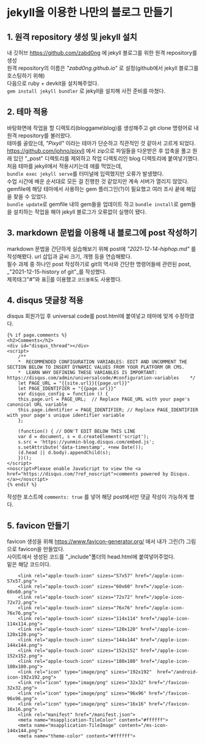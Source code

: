 # jekyll을 이용한 나만의 블로그 만들기

## 1. 원격 repository 생성 및 jekyll 설치  
내 깃허브 <https://github.com/zabd0ng> 에 jekyll 블로그를 위한 원격 repository를 생성  
원격 repository의 이름은 _"zabd0ng.github.io"_ 로 설정(github에서 jekyll 블로그를 호스팅하기 위해)  
다음으로 ruby + devkit을 설치해주었다.  
```gem install jekyll bundler``` 로 jekyll을 설치해 사전 준비를 마쳤다.  
  
## 2. 테마 적용  
바탕화면에 작업을 할 디렉토리(bloggame\blog)를 생성해주고 git clone 명령어로 내 원격 repository를 불러왔다.  
테마를 골랐는데, _"Pixyll"_ 이라는 테마가 단순하고 직관적인 것 같아서 고르게 되었다. <https://github.com/johno/pixyll> 에서 zip으로 파일들을 다운받은 후 압축을 풀고 원래 있던 "_post" 디렉토리를 제외하고 작업 디렉토리인 blog 디렉토리에 붙여넣기했다.  
처음 테마를 jekyll에서 적용시키는데 애를 먹었는데,  
```bundle exec jekyll serve```를 터미널에 입력했지만 오류가 발생했다.  
수업 시간에 배운 순서대로 모든 걸 진행한 것 같았지만 계속 서버가 열리지 않았다.  
gemfile에 해당 테마에서 사용하는 gem 플러그인(?)이 필요했고 여러 조사 끝에 해답을 찾을 수 있었다.  
```bundle update```로 gemfile 내의 gem들을 업데이트 하고 ```bundle install```로 gem들을 설치하는 작업을 해야 jekyll 블로그가 오류없이 실행이 됐다.  
  
## 3. markdown 문법을 이용해 내 블로그에 post 작성하기  
markdown 문법을 간단하게 실습해보기 위해 post에 _"2021-12-14-hiphop.md"_ 를 작성해봤다. url 삽입과 글씨 크기, 개행 등을 연습해봤다.  
필수 과제 중 하나인 post 작성하기로 git의 역사와 간단한 명령어들에 관련된 post, _"2021-12-15-history of git"_를 작성했다.  
제목태그"#"와 표||를 이용했고 ```코드블록```도 사용했다.  
  
## 4. disqus 댓글창 적용  
disqus 회원가입 후 universal code를 post.html에 붙여넣고 테마에 맞게 수정하였다.  
  
```
{% if page.comments %}
<h2>Comments</h2>
<div id="disqus_thread"></div>
<script>
    /**
    *  RECOMMENDED CONFIGURATION VARIABLES: EDIT AND UNCOMMENT THE SECTION BELOW TO INSERT DYNAMIC VALUES FROM YOUR PLATFORM OR CMS.
    *  LEARN WHY DEFINING THESE VARIABLES IS IMPORTANT: https://disqus.com/admin/universalcode/#configuration-variables    */
    let PAGE_URL = "{{site.url}}{{page.url}}"
    let PAGE_IDENTIFIER = "{{page.url}}"
    var disqus_config = function () {
    this.page.url = PAGE_URL;  // Replace PAGE_URL with your page's canonical URL variable
    this.page.identifier = PAGE_IDENTIFIER; // Replace PAGE_IDENTIFIER with your page's unique identifier variable
    };
    
    (function() { // DON'T EDIT BELOW THIS LINE
    var d = document, s = d.createElement('script');
    s.src = 'https://yunmin-blog.disqus.com/embed.js';
    s.setAttribute('data-timestamp', +new Date());
    (d.head || d.body).appendChild(s);
    })();
</script>
<noscript>Please enable JavaScript to view the <a href="https://disqus.com/?ref_noscript">comments powered by Disqus.</a></noscript>
{% endif %}
```  
작성한 포스트에 ```comments: true``` 를 넣어 해당 post에서만 댓글 작성이 가능하게 했다.  
  
## 5. favicon 만들기  
favicon 생성을 위해 <https://www.favicon-generator.org/> 에서 내가 그린(?) 그림으로 favicon을 만들었다.  
사이트에서 생성된 코드를 "_include"폴더의 head.html에 붙여넣어주었다.  
밑은 해당 코드이다.  
```
    <link rel="apple-touch-icon" sizes="57x57" href="/apple-icon-57x57.png">
    <link rel="apple-touch-icon" sizes="60x60" href="/apple-icon-60x60.png">
    <link rel="apple-touch-icon" sizes="72x72" href="/apple-icon-72x72.png">
    <link rel="apple-touch-icon" sizes="76x76" href="/apple-icon-76x76.png">
    <link rel="apple-touch-icon" sizes="114x114" href="/apple-icon-114x114.png">
    <link rel="apple-touch-icon" sizes="120x120" href="/apple-icon-120x120.png">
    <link rel="apple-touch-icon" sizes="144x144" href="/apple-icon-144x144.png">
    <link rel="apple-touch-icon" sizes="152x152" href="/apple-icon-152x152.png">
    <link rel="apple-touch-icon" sizes="180x180" href="/apple-icon-180x180.png">
    <link rel="icon" type="image/png" sizes="192x192"  href="/android-icon-192x192.png">
    <link rel="icon" type="image/png" sizes="32x32" href="/favicon-32x32.png">
    <link rel="icon" type="image/png" sizes="96x96" href="/favicon-96x96.png">
    <link rel="icon" type="image/png" sizes="16x16" href="/favicon-16x16.png">
    <link rel="manifest" href="/manifest.json">
    <meta name="msapplication-TileColor" content="#ffffff">
    <meta name="msapplication-TileImage" content="/ms-icon-144x144.png">
    <meta name="theme-color" content="#ffffff">
```